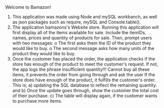 Welcome to Bamazon!

1.	This application was made using Node and mySQL workbanch, as well as json packages such as require, mySQL and Console.table().
2.	The application bamazons's Website store. Running this application will first display all of the items available for sale. Include the itemIDs, names, prices and quantity of products for sale. Then, prompt users with two messages:
o	The first asks them the ID of the product they would like to buy.
o	The second message asks how many units of the product they would like to buy.
3.	Once the customer has placed the order, the application checks if the store has enough of the product to meet the customer's request. If not, the app logs the phrase Insufficient quantity!!! Cannot buy all these items, it prevents the order from going through and ask the user If the store does have enough of the product, it fulfills the customer's order. This is; 
a) updating the SQL database to reflect the remaining quantity. and 
b) Once the update goes through, show the customer the total cost of their purchase. 
c) The table will display again, if the customer wants to purchase more items.
